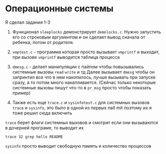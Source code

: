 # Операционные системы

Я сделал задания 1-3

1. Функционал `sleeplocks` демонстрирует `demolocks.c`. Нужно запустить его со строковым аргументом и он сделает вывод сначала от ребенка, потом от родителя.
2. `vmptest.c` - программа которая просто вызывает `vmprintf` и выходит, при вызове `vmprintf` выводится таблица процесса
3. `dmesg.c` - делает манипуляции с пайпом чтобы повызывались системные вызовы `read` `write` и тд
    Далее вызывает `dmesg` чтобы он запринтил все что в нем накопилось, лучше вызывать при запуске сразу, а то потом много накапливается. (Сейчас только некоторые системные вызовы пишут что-то в `pr_msg` просто чтобы показать пример)

4. Также есть еще `trace.c` и `sysinfotest.c` для системных вызовов `trace` и `sysinfo`, это было в одной из первых лаб mit поэтому их я тоже решил сюда включить

`trace` берет флаги системных выховов и смотрит если они вызываются в дочерней програме, то выводит их 
   ```
   trace 32 grep hello README
   ```
`sysinfo` просто выводит свободную память и количество процессов

